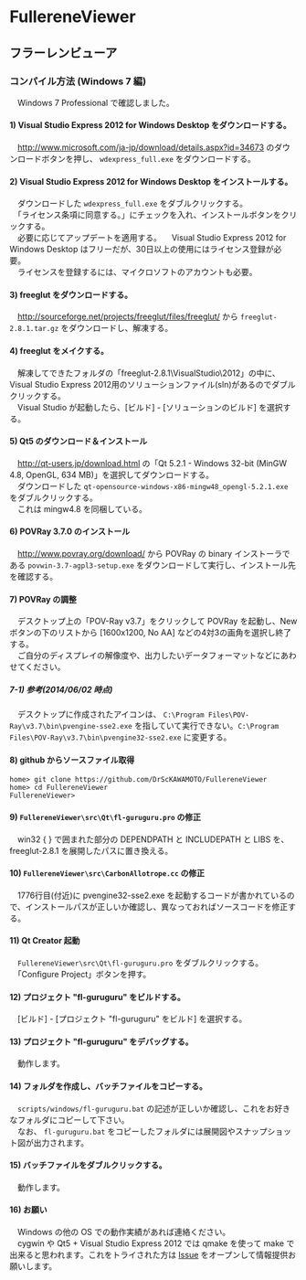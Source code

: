 # FullereneViewer
## フラーレンビューア
### コンパイル方法 (Windows 7 編)
　Windows 7 Professional で確認しました。

#### 1) Visual Studio Express 2012 for Windows Desktop をダウンロードする。
　<http://www.microsoft.com/ja-jp/download/details.aspx?id=34673> のダウンロードボタンを押し、 `wdexpress_full.exe` をダウンロードする。

#### 2) Visual Studio Express 2012 for Windows Desktop をインストールする。
　ダウンロードした `wdexpress_full.exe` をダブルクリックする。  
　「ライセンス条項に同意する。」にチェックを入れ、インストールボタンをクリックする。  
　必要に応じてアップデートを適用する。
　Visual Studio Express 2012 for Windows Desktop はフリーだが、30日以上の使用にはライセンス登録が必要。  
　ライセンスを登録するには、マイクロソフトのアカウントも必要。

#### 3) freeglut をダウンロードする。
　<http://sourceforge.net/projects/freeglut/files/freeglut/> から `freeglut-2.8.1.tar.gz` をダウンロードし、解凍する。

#### 4) freeglut をメイクする。
　解凍してできたフォルダの「freeglut-2.8.1\VisualStudio\2012」の中に、Visual Studio Express 2012用のソリューションファイル(sln)があるのでダブルクリックする。  
　Visual Studio が起動したら、[ビルド] - [ソリューションのビルド] を選択する。

#### 5) Qt5 のダウンロード＆インストール
　<http://qt-users.jp/download.html> の「Qt 5.2.1 - Windows 32-bit (MinGW 4.8, OpenGL, 634 MB)」を選択してダウンロードする。  
　ダウンロードした `qt-opensource-windows-x86-mingw48_opengl-5.2.1.exe` をダブルクリックする。  
　これは mingw4.8 を同梱している。

#### 6) POVRay 3.7.0 のインストール
　<http://www.povray.org/download/> から POVRay の binary インストーラである `povwin-3.7-agpl3-setup.exe` をダウンロードして実行し、インストール先を確認する。

#### 7) POVRay の調整
　デスクトップ上の「POV-Ray v3.7」をクリックして POVRay を起動し、New ボタンの下のリストから [1600x1200, No AA] などの4対3の画角を選択し終了する。  
　ご自分のディスプレイの解像度や、出力したいデータフォーマットなどにあわせてください。

##### 7-1) 参考(2014/06/02 時点)
　デスクトップに作成されたアイコンは、 `C:\Program Files\POV-Ray\v3.7\bin\pvengine-sse2.exe` を指していて実行できない。`C:\Program Files\POV-Ray\v3.7\bin\pvengine32-sse2.exe` に変更する。

#### 8) github からソースファイル取得
    home> git clone https://github.com/DrScKAWAMOTO/FullereneViewer
    home> cd FullereneViewer
    FullereneViewer> 

#### 9) `FullereneViewer\src\Qt\fl-guruguru.pro` の修正
　win32 { } で囲まれた部分の DEPENDPATH と INCLUDEPATH と LIBS を、freeglut-2.8.1 を展開したパスに置き換える。

#### 10) `FullereneViewer\src\CarbonAllotrope.cc` の修正
　1776行目(付近)に pvengine32-sse2.exe を起動するコードが書かれているので、インストールパスが正しいか確認し、異なっておればソースコードを修正する。

#### 11) Qt Creator 起動
　`FullereneViewer\src\Qt\fl-guruguru.pro` をダブルクリックする。  
　「Configure Project」ボタンを押す。

#### 12) プロジェクト "fl-guruguru" をビルドする。
　[ビルド] - [プロジェクト "fl-guruguru" をビルド] を選択する。

#### 13) プロジェクト "fl-guruguru" をデバッグする。
　動作します。

#### 14) フォルダを作成し、バッチファイルをコピーする。
　`scripts/windows/fl-guruguru.bat` の記述が正しいか確認し、これをお好きなフォルダにコピーして下さい。  
　なお、 `fl-guruguru.bat` をコピーしたフォルダには展開図やスナップショット図が出力されます。

#### 15) バッチファイルをダブルクリックする。
　動作します。

#### 16) お願い
　Windows の他の OS での動作実績があれば連絡ください。  
　cygwin や Qt5 + Visual Studio Express 2012 では qmake を使って make で出来ると思われます。これをトライされた方は [Issue](https://github.com/DrScKAWAMOTO/FullereneViewer/issues) をオープンして情報提供お願いします。
